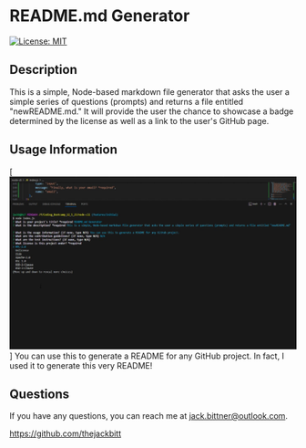 # README.md Generator
[![License: MIT](https://img.shields.io/badge/License-MIT-yellow.svg)](https://opensource.org/licenses/MIT)
## Description
This is a simple, Node-based markdown file generator that asks the user a simple series of questions (prompts) and returns a file entitled "newREADME.md."  It will provide the user the chance to showcase a badge determined by the license as well as a link to the user's GitHub page.    

## Usage Information
[![Screenshot of the Node CLI.  The user is creating a README.md file through the command line.](./Capture.JPG)]
You can use this to generate a README for any GitHub project.  In fact, I used it to generate this very README!
## Questions
If you have any questions, you can reach me at jack.bittner@outlook.com.

<https://github.com/thejackbitt>
